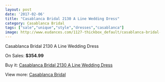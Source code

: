 ```yaml
---
layout: post
date: '2017-02-06'
title: "Casablanca Bridal 2130 A Line Wedding Dress"
category: Casablanca Bridal
tags: ["sale","unique","style","dresses","casablanca"]
image: http://www.eudances.com/1127-thickbox_default/casablanca-bridal-2130-a-line-wedding-dress.jpg
---
```

Casablanca Bridal 2130 A Line Wedding Dress

On Sales: **$354.99**
<a href="https://www.eudances.com/en/casablanca-bridal/402-casablanca-bridal-2130-a-line-wedding-dress.html"><amp-img layout="responsive" width="600" height="600" src="//www.eudances.com/1127-thickbox_default/casablanca-bridal-2130-a-line-wedding-dress.jpg" alt="Casablanca Bridal 2130 A Line Wedding Dress 0" /></a>
<a href="https://www.eudances.com/en/casablanca-bridal/402-casablanca-bridal-2130-a-line-wedding-dress.html"><amp-img layout="responsive" width="600" height="600" src="//www.eudances.com/1129-thickbox_default/casablanca-bridal-2130-a-line-wedding-dress.jpg" alt="Casablanca Bridal 2130 A Line Wedding Dress 1" /></a>
<a href="https://www.eudances.com/en/casablanca-bridal/402-casablanca-bridal-2130-a-line-wedding-dress.html"><amp-img layout="responsive" width="600" height="600" src="//www.eudances.com/1128-thickbox_default/casablanca-bridal-2130-a-line-wedding-dress.jpg" alt="Casablanca Bridal 2130 A Line Wedding Dress 2" /></a>

Buy it: [Casablanca Bridal 2130 A Line Wedding Dress](https://www.eudances.com/en/casablanca-bridal/402-casablanca-bridal-2130-a-line-wedding-dress.html "Casablanca Bridal 2130 A Line Wedding Dress")

View more: [Casablanca Bridal](https://www.eudances.com/en/4-casablanca-bridal "Casablanca Bridal")